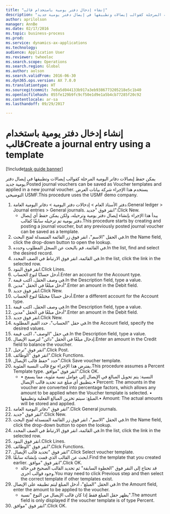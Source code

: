 ```yaml
--- 
title: "إنشاء إدخال دفتر يومية باستخدام قالب"
description: "يمكن حفظ إيصالات دفاتر اليومية المرحلة كقوالب إيصالات وتطبيقها في إيصال دفتر يومية جديد."
author: aprilolson
manager: AnnBe
ms.date: 02/17/2016
ms.topic: business-process
ms.prod: 
ms.service: dynamics-ax-applications
ms.technology: 
audience: Application User
ms.reviewer: twheeloc
ms.search.scope: Operations
ms.search.region: Global
ms.author: aolson
ms.search.validFrom: 2016-06-30
ms.dyn365.ops.version: AX 7.0.0
ms.translationtype: HT
ms.sourcegitcommit: 7e0a5d044133b917a3eb9386773205218e5c1b40
ms.openlocfilehash: 055fe129b9fc9cf50e1d9e1a5b4cb77285f20c92
ms.contentlocale: ar-sa
ms.lasthandoff: 09/29/2017

---
```

# <a name="create-a-journal-entry-using-a-template"></a><span data-ttu-id="feb51-103">إنشاء إدخال دفتر يومية باستخدام قالب</span><span class="sxs-lookup"><span data-stu-id="feb51-103">Create a journal entry using a template</span></span>

[!include[task guide banner](../../includes/task-guide-banner.md)]

<span data-ttu-id="feb51-104">يمكن حفظ إيصالات دفاتر اليومية المرحلة كقوالب إيصالات وتطبيقها في إيصال دفتر يومية جديد.</span><span class="sxs-lookup"><span data-stu-id="feb51-104">Posted journal vouchers can be saved as Voucher templates and applied in a new journal voucher.</span></span> <span data-ttu-id="feb51-105">يستخدم هذا الإجراء شركة بيانات العرض التوضيحي USMF.</span><span class="sxs-lookup"><span data-stu-id="feb51-105">This procedure uses the USMF demo company.</span></span>

1. <span data-ttu-id="feb51-106">دفتر الأستاذ العام > إدخالات دفتر اليومية > دفاتر اليومية العامة.</span><span class="sxs-lookup"><span data-stu-id="feb51-106">General ledger > Journal entries > General journals.</span></span> <span data-ttu-id="feb51-107">انقر فوق "جديد".</span><span class="sxs-lookup"><span data-stu-id="feb51-107">Click New.</span></span>
    * <span data-ttu-id="feb51-108">يبدأ هذا الإجراء بإنشاء إيصال دفتر يومية وترحيله، ولكن يمكن حفظ أي إيصال دفتر يومية تم ترحيله سابقًا كقالب.</span><span class="sxs-lookup"><span data-stu-id="feb51-108">This procedure starts by creating and posting a journal voucher, but any previously posted journal voucher can be saved as a template.</span></span>  
2. <span data-ttu-id="feb51-109">في الحقل "الاسم"، انقر فوق زر القائمة المنسدلة لفتح البحث.</span><span class="sxs-lookup"><span data-stu-id="feb51-109">In the Name field, click the drop-down button to open the lookup.</span></span>
3. <span data-ttu-id="feb51-110">في القائمة، قم بالبحث عن السجل المطلوب وحدده.</span><span class="sxs-lookup"><span data-stu-id="feb51-110">In the list, find and select the desired record.</span></span>
4. <span data-ttu-id="feb51-111">في القائمة، انقر فوق الارتباط في الصف المحدد.</span><span class="sxs-lookup"><span data-stu-id="feb51-111">In the list, click the link in the selected row.</span></span>
5. <span data-ttu-id="feb51-112">انقر فوق البنود.</span><span class="sxs-lookup"><span data-stu-id="feb51-112">Click Lines.</span></span>
6. <span data-ttu-id="feb51-113">أدخل حسابًا لنوع الحساب.</span><span class="sxs-lookup"><span data-stu-id="feb51-113">Enter an account for the Account type.</span></span>
7. <span data-ttu-id="feb51-114">في وصف الحقل، اكتب قيمة.</span><span class="sxs-lookup"><span data-stu-id="feb51-114">In the Description field, type a value.</span></span>
8. <span data-ttu-id="feb51-115">أدخل مبلغًا في الحقل "مدين".</span><span class="sxs-lookup"><span data-stu-id="feb51-115">Enter an amount in the Debit field.</span></span>
9. <span data-ttu-id="feb51-116">انقر فوق جديد.</span><span class="sxs-lookup"><span data-stu-id="feb51-116">Click New.</span></span>
10. <span data-ttu-id="feb51-117">أدخل حسابًا مختلفًا لنوع الحساب.</span><span class="sxs-lookup"><span data-stu-id="feb51-117">Enter a different account for the Account type.</span></span>
11. <span data-ttu-id="feb51-118">في وصف الحقل، اكتب قيمة.</span><span class="sxs-lookup"><span data-stu-id="feb51-118">In the Description field, type a value.</span></span>
12. <span data-ttu-id="feb51-119">أدخل مبلغًا في الحقل "مدين".</span><span class="sxs-lookup"><span data-stu-id="feb51-119">Enter an amount in the Debit field.</span></span>
13. <span data-ttu-id="feb51-120">انقر فوق جديد.</span><span class="sxs-lookup"><span data-stu-id="feb51-120">Click New.</span></span>
14. <span data-ttu-id="feb51-121">في حقل "الحساب"، حدد القيم المطلوبة.</span><span class="sxs-lookup"><span data-stu-id="feb51-121">In the Account field, specify the desired values.</span></span>
15. <span data-ttu-id="feb51-122">في حقل "الوصف"، اكتب قيمة.</span><span class="sxs-lookup"><span data-stu-id="feb51-122">In the Description field, type a value.</span></span>
16. <span data-ttu-id="feb51-123">إدخال مبلغًا في الحقل "دائن" لترصيد الإيصال.</span><span class="sxs-lookup"><span data-stu-id="feb51-123">Enter an amount in the Credit field to balance the voucher.</span></span>
17. <span data-ttu-id="feb51-124">انقر فوق "ترحيل".</span><span class="sxs-lookup"><span data-stu-id="feb51-124">Click Post.</span></span>
18. <span data-ttu-id="feb51-125">انقر فوق "الوظائف".</span><span class="sxs-lookup"><span data-stu-id="feb51-125">Click Functions.</span></span>
19. <span data-ttu-id="feb51-126">حدد "حفظ قالب الإيصال‬".</span><span class="sxs-lookup"><span data-stu-id="feb51-126">Click Save voucher template.</span></span>
20. <span data-ttu-id="feb51-127">يفترض هذا الإجراء نوع قالب النسبة المئوية.</span><span class="sxs-lookup"><span data-stu-id="feb51-127">This procedure assumes a Percent Template type.</span></span> <span data-ttu-id="feb51-128">انقر فوق "موافق".</span><span class="sxs-lookup"><span data-stu-id="feb51-128">Click OK.</span></span>
    * <span data-ttu-id="feb51-129">• النسبة: يتم تحويل المبالغ في الإيصال إلى عوامل نسبة مئوية، مما يسمح بتطبيق أي مبلغ عند تحديد قالب الإيصال.</span><span class="sxs-lookup"><span data-stu-id="feb51-129">• Percent: The amounts in the voucher are converted into percentage factors, which allows any amount to be applied when the Voucher template is selected.</span></span>  <span data-ttu-id="feb51-130">• المبلغ: سيتم تخزين المبالغ الفعلية وتطبيقها.</span><span class="sxs-lookup"><span data-stu-id="feb51-130">• Amount: The actual amounts will be stored and applied.</span></span>  
21. <span data-ttu-id="feb51-131">انقر فوق "دفاتر اليومية العامة".</span><span class="sxs-lookup"><span data-stu-id="feb51-131">Click General journals.</span></span>
22. <span data-ttu-id="feb51-132">انقر فوق "جديد".</span><span class="sxs-lookup"><span data-stu-id="feb51-132">Click New.</span></span>
23. <span data-ttu-id="feb51-133">في الحقل "الاسم"، انقر فوق زر القائمة المنسدلة لفتح البحث.</span><span class="sxs-lookup"><span data-stu-id="feb51-133">In the Name field, click the drop-down button to open the lookup.</span></span>
24. <span data-ttu-id="feb51-134">في القائمة، انقر فوق الارتباط في الصف المحدد.</span><span class="sxs-lookup"><span data-stu-id="feb51-134">In the list, click the link in the selected row.</span></span>
25. <span data-ttu-id="feb51-135">انقر فوق البنود.</span><span class="sxs-lookup"><span data-stu-id="feb51-135">Click Lines.</span></span>
26. <span data-ttu-id="feb51-136">انقر فوق "الوظائف".</span><span class="sxs-lookup"><span data-stu-id="feb51-136">Click Functions.</span></span>
27. <span data-ttu-id="feb51-137">انقر فوق "تحديد قالب الإيصال".</span><span class="sxs-lookup"><span data-stu-id="feb51-137">Click Select voucher template.</span></span>
28. <span data-ttu-id="feb51-138">ابحث عن القالب الذي قمت بإنشائه سابقًا.</span><span class="sxs-lookup"><span data-stu-id="feb51-138">Find the template that you created earlier.</span></span> <span data-ttu-id="feb51-139">انقر فوق "موافق".</span><span class="sxs-lookup"><span data-stu-id="feb51-139">Click OK.</span></span>
    * <span data-ttu-id="feb51-140">قد تحتاج إلى النقر فوق "الخطوة السابقة" ثم تحديد القالب الصحيح في حالة وجود قوالب أخرى.</span><span class="sxs-lookup"><span data-stu-id="feb51-140">You may need to click Previous step and then select the correct template if other templates exist.</span></span>  
29. <span data-ttu-id="feb51-141">في الحقل "المبلغ"، أدخل المبلغ ليتم تطبيقه على الإيصال.</span><span class="sxs-lookup"><span data-stu-id="feb51-141">In the Amount field, enter the amount to be applied to the voucher.</span></span>
    * <span data-ttu-id="feb51-142">يظهر حقل المبلغ فقط إذا كان قالب الإيصال من النوع "نسبة".</span><span class="sxs-lookup"><span data-stu-id="feb51-142">The amount field is only displayed if the voucher template is of type Percent.</span></span>  
30. <span data-ttu-id="feb51-143">انقر فوق "موافق".</span><span class="sxs-lookup"><span data-stu-id="feb51-143">Click OK.</span></span>


